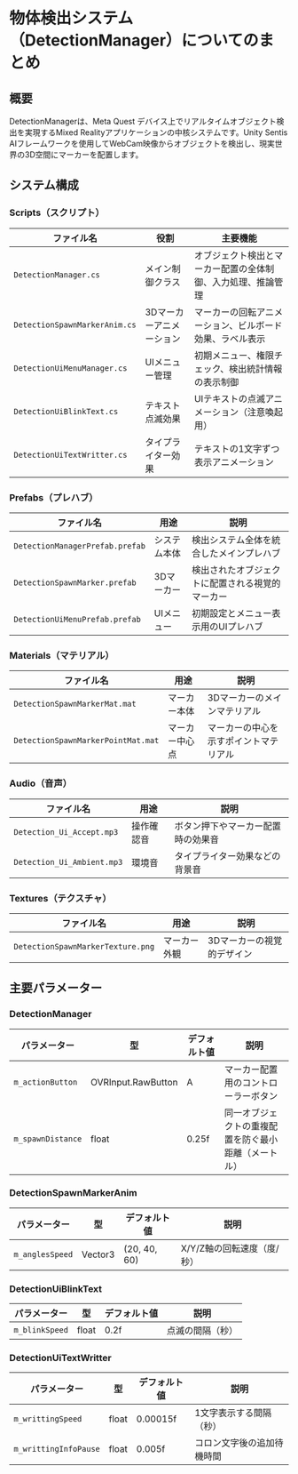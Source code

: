 # 物体検出システム（DetectionManager）についてのまとめ

## 概要
DetectionManagerは、Meta Quest デバイス上でリアルタイムオブジェクト検出を実現するMixed Realityアプリケーションの中核システムです。Unity Sentis AIフレームワークを使用してWebCam映像からオブジェクトを検出し、現実世界の3D空間にマーカーを配置します。

## システム構成

### Scripts（スクリプト）
| ファイル名 | 役割 | 主要機能 |
|------------|------|----------|
| `DetectionManager.cs` | メイン制御クラス | オブジェクト検出とマーカー配置の全体制御、入力処理、推論管理 |
| `DetectionSpawnMarkerAnim.cs` | 3Dマーカーアニメーション | マーカーの回転アニメーション、ビルボード効果、ラベル表示 |
| `DetectionUiMenuManager.cs` | UIメニュー管理 | 初期メニュー、権限チェック、検出統計情報の表示制御 |
| `DetectionUiBlinkText.cs` | テキスト点滅効果 | UIテキストの点滅アニメーション（注意喚起用） |
| `DetectionUiTextWritter.cs` | タイプライター効果 | テキストの1文字ずつ表示アニメーション |

### Prefabs（プレハブ）
| ファイル名 | 用途 | 説明 |
|------------|------|------|
| `DetectionManagerPrefab.prefab` | システム本体 | 検出システム全体を統合したメインプレハブ |
| `DetectionSpawnMarker.prefab` | 3Dマーカー | 検出されたオブジェクトに配置される視覚的マーカー |
| `DetectionUiMenuPrefab.prefab` | UIメニュー | 初期設定とメニュー表示用のUIプレハブ |

### Materials（マテリアル）
| ファイル名 | 用途 | 説明 |
|------------|------|------|
| `DetectionSpawnMarkerMat.mat` | マーカー本体 | 3Dマーカーのメインマテリアル |
| `DetectionSpawnMarkerPointMat.mat` | マーカー中心点 | マーカーの中心を示すポイントマテリアル |

### Audio（音声）
| ファイル名 | 用途 | 説明 |
|------------|------|------|
| `Detection_Ui_Accept.mp3` | 操作確認音 | ボタン押下やマーカー配置時の効果音 |
| `Detection_Ui_Ambient.mp3` | 環境音 | タイプライター効果などの背景音 |

### Textures（テクスチャ）
| ファイル名 | 用途 | 説明 |
|------------|------|------|
| `DetectionSpawnMarkerTexture.png` | マーカー外観 | 3Dマーカーの視覚的デザイン |

## 主要パラメーター

### DetectionManager
| パラメーター | 型 | デフォルト値 | 説明 |
|--------------|-----|-------------|------|
| `m_actionButton` | OVRInput.RawButton | A | マーカー配置用のコントローラーボタン |
| `m_spawnDistance` | float | 0.25f | 同一オブジェクトの重複配置を防ぐ最小距離（メートル） |

### DetectionSpawnMarkerAnim
| パラメーター | 型 | デフォルト値 | 説明 |
|--------------|-----|-------------|------|
| `m_anglesSpeed` | Vector3 | (20, 40, 60) | X/Y/Z軸の回転速度（度/秒） |

### DetectionUiBlinkText
| パラメーター | 型 | デフォルト値 | 説明 |
|--------------|-----|-------------|------|
| `m_blinkSpeed` | float | 0.2f | 点滅の間隔（秒） |

### DetectionUiTextWritter
| パラメーター | 型 | デフォルト値 | 説明 |
|--------------|-----|-------------|------|
| `m_writtingSpeed` | float | 0.00015f | 1文字表示する間隔（秒） |
| `m_writtingInfoPause` | float | 0.005f | コロン文字後の追加待機時間 |
